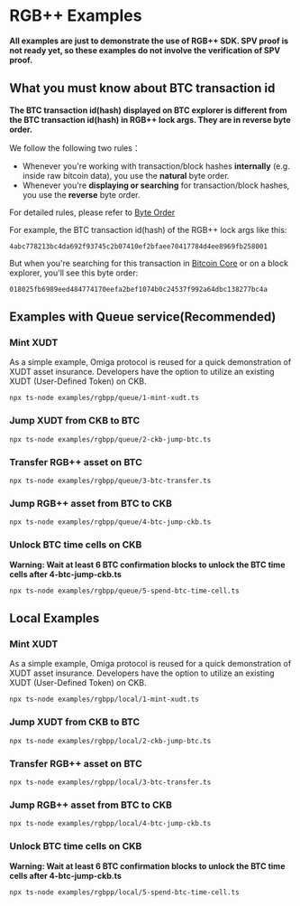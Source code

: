 # RGB++ Examples

**All examples are just to demonstrate the use of RGB++ SDK. SPV proof is not ready yet, so these examples do not involve the verification of SPV proof.**

## What you must know about BTC transaction id

**The BTC transaction id(hash) displayed on BTC explorer is different from the BTC transaction id(hash) in RGB++ lock args. They are in reverse byte order.**

We follow the following two rules： 

- Whenever you're working with transaction/block hashes **internally** (e.g. inside raw bitcoin data), you use the **natural** byte order.
- Whenever you're **displaying or searching** for transaction/block hashes, you use the **reverse** byte order.

For detailed rules, please refer to [Byte Order](https://learnmeabitcoin.com/technical/general/byte-order/)

For example, the BTC transaction id(hash) of the RGB++ lock args like this: 

```
4abc778213bc4da692f93745c2b07410ef2bfaee70417784d4ee8969fb258001
```

But when you're searching for this transaction in [Bitcoin Core](https://bitcoin.org/en/bitcoin-core/) or on a block explorer, you'll see this byte order:

```
018025fb6989eed484774170eefa2bef1074b0c24537f992a64dbc138277bc4a
```

## Examples with Queue service(Recommended)

### Mint XUDT
As a simple example, Omiga protocol is reused for a quick demonstration of XUDT asset insurance.
Developers have the option to utilize an existing XUDT (User-Defined Token) on CKB.

```shell
npx ts-node examples/rgbpp/queue/1-mint-xudt.ts 
```

### Jump XUDT from CKB to BTC

```shell
npx ts-node examples/rgbpp/queue/2-ckb-jump-btc.ts 
```

### Transfer RGB++ asset on BTC

```shell
npx ts-node examples/rgbpp/queue/3-btc-transfer.ts 
```

### Jump RGB++ asset from BTC to CKB

```shell
npx ts-node examples/rgbpp/queue/4-btc-jump-ckb.ts 
```

### Unlock BTC time cells on CKB

**Warning: Wait at least 6 BTC confirmation blocks to unlock the BTC time cells after 4-btc-jump-ckb.ts**

```shell
npx ts-node examples/rgbpp/queue/5-spend-btc-time-cell.ts 
```

## Local Examples

### Mint XUDT
As a simple example, Omiga protocol is reused for a quick demonstration of XUDT asset insurance.
Developers have the option to utilize an existing XUDT (User-Defined Token) on CKB.

```shell
npx ts-node examples/rgbpp/local/1-mint-xudt.ts 
```

### Jump XUDT from CKB to BTC

```shell
npx ts-node examples/rgbpp/local/2-ckb-jump-btc.ts 
```

### Transfer RGB++ asset on BTC

```shell
npx ts-node examples/rgbpp/local/3-btc-transfer.ts 
```

### Jump RGB++ asset from BTC to CKB

```shell
npx ts-node examples/rgbpp/local/4-btc-jump-ckb.ts 
```

### Unlock BTC time cells on CKB

**Warning: Wait at least 6 BTC confirmation blocks to unlock the BTC time cells after 4-btc-jump-ckb.ts**

```shell
npx ts-node examples/rgbpp/local/5-spend-btc-time-cell.ts 
```
